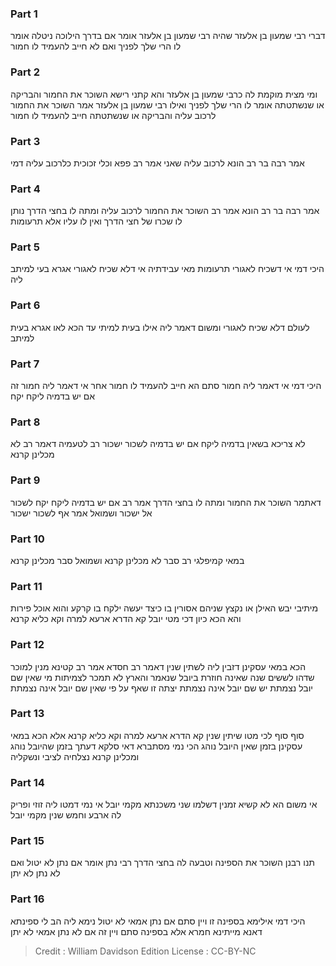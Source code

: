 
### Part 1
דברי רבי שמעון בן אלעזר שהיה רבי שמעון בן אלעזר אומר אם בדרך הילוכה ניטלה אומר לו הרי שלך לפניך ואם לא חייב להעמיד לו חמור

### Part 2
ומי מצית מוקמת לה כרבי שמעון בן אלעזר והא קתני רישא השוכר את החמור והבריקה או שנשתטתה אומר לו הרי שלך לפניך ואילו רבי שמעון בן אלעזר אמר השוכר את החמור לרכוב עליה והבריקה או שנשתטתה חייב להעמיד לו חמור

### Part 3
אמר רבה בר רב הונא לרכוב עליה שאני אמר רב פפא וכלי זכוכית כלרכוב עליה דמי

### Part 4
אמר רבה בר רב הונא אמר רב השוכר את החמור לרכוב עליה ומתה לו בחצי הדרך נותן לו שכרו של חצי הדרך ואין לו עליו אלא תרעומות

### Part 5
היכי דמי אי דשכיח לאגורי תרעומות מאי עבידתיה אי דלא שכיח לאגורי אגרא בעי למיתב ליה

### Part 6
לעולם דלא שכיח לאגורי ומשום דאמר ליה אילו בעית למיתי עד הכא לאו אגרא בעית למיתב

### Part 7
היכי דמי אי דאמר ליה חמור סתם הא חייב להעמיד לו חמור אחר אי דאמר ליה חמור זה אם יש בדמיה ליקח יקח

### Part 8
לא צריכא בשאין בדמיה ליקח אם יש בדמיה לשכור ישכור רב לטעמיה דאמר רב לא מכלינן קרנא

### Part 9
דאתמר השוכר את החמור ומתה לו בחצי הדרך אמר רב אם יש בדמיה ליקח יקח לשכור אל ישכור ושמואל אמר אף לשכור ישכור

### Part 10
במאי קמיפלגי רב סבר לא מכלינן קרנא ושמואל סבר מכלינן קרנא

### Part 11
מיתיבי יבש האילן או נקצץ שניהם אסורין בו כיצד יעשה ילקח בו קרקע והוא אוכל פירות והא הכא כיון דכי מטי יובל קא הדרא ארעא למרה וקא כליא קרנא

### Part 12
הכא במאי עסקינן דזבין ליה לשתין שנין דאמר רב חסדא אמר רב קטינא מנין למוכר שדהו לששים שנה שאינה חוזרת ביובל שנאמר והארץ לא תמכר לצמיתות מי שאין שם יובל נצמתת יש שם יובל אינה נצמתת יצתה זו שאף על פי שאין שם יובל אינה נצמתת

### Part 13
סוף סוף לכי מטו שיתין שנין קא הדרא ארעא למרה וקא כליא קרנא אלא הכא במאי עסקינן בזמן שאין היובל נוהג הכי נמי מסתברא דאי סלקא דעתך בזמן שהיובל נוהג ומכלינן קרנא נצלחיה לציבי ונשקליה

### Part 14
אי משום הא לא קשיא זמנין דשלמו שני משכנתא מקמי יובל אי נמי דמטו ליה זוזי ופריק לה ארבע וחמש שנין מקמי יובל

### Part 15
תנו רבנן השוכר את הספינה וטבעה לה בחצי הדרך רבי נתן אומר אם נתן לא יטול ואם לא נתן לא יתן

### Part 16
היכי דמי אילימא בספינה זו ויין סתם אם נתן אמאי לא יטול נימא ליה הב לי ספינתא דאנא מייתינא חמרא אלא בספינה סתם ויין זה אם לא נתן אמאי לא יתן

>Credit : William Davidson Edition
>License : CC-BY-NC